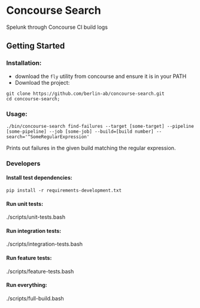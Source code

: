 # Concourse Search

Spelunk through Concourse CI build logs

## Getting Started

### Installation:

* download the `fly` utility from concourse and ensure it is in your PATH
* Download the project:

```
git clone https://github.com/berlin-ab/concourse-search.git
cd concourse-search;
```

### Usage:

```
./bin/concourse-search find-failures --target [some-target] --pipeline [some-pipeline] --job [some-job] --build=[build number] --search='^SomeRegularExpression'
```

Prints out failures in the given build matching the regular expression.


### Developers

#### Install test dependencies:

```
pip install -r requirements-development.txt
```

#### Run unit tests:

./scripts/unit-tests.bash

#### Run integration tests:

./scripts/integration-tests.bash

#### Run feature tests:

./scripts/feature-tests.bash

#### Run everything:

./scripts/full-build.bash
